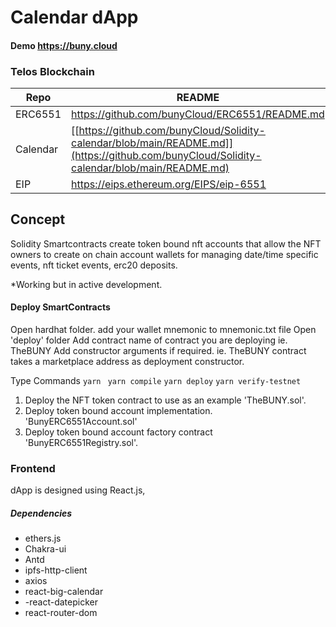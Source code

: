   # Calendar dApp
  #### Demo https://buny.cloud
### Telos Blockchain

| Repo | README |
| ------ | ------ |
| ERC6551 | https://github.com/bunyCloud/ERC6551/README.md |
| Calendar | [[https://github.com/bunyCloud/Solidity-calendar/blob/main/README.md]](https://github.com/bunyCloud/Solidity-calendar/blob/main/README.md) |
| EIP| https://eips.ethereum.org/EIPS/eip-6551 |

## Concept
Solidity Smartcontracts create token bound nft accounts that allow the NFT owners to create on chain account wallets for managing date/time specific events, nft ticket events, erc20 deposits. 

*Working but in active development.

#### Deploy SmartContracts
Open hardhat folder.
add your wallet mnemonic to mnemonic.txt file
Open 'deploy' folder
Add contract name of contract you are deploying ie. TheBUNY
Add constructor arguments if required. ie. TheBUNY contract takes a marketplace address as deployment constructor. 

Type Commands
`yarn `
`yarn compile`
`yarn deploy`
`yarn verify-testnet`

1. Deploy the NFT token contract to use as an example 'TheBUNY.sol'.
2. Deploy token bound account implementation. 'BunyERC6551Account.sol'
3. Deploy token bound account factory contract 'BunyERC6551Registry.sol'.

### Frontend
dApp is designed using React.js, 

##### Dependencies
- ethers.js
- Chakra-ui
- Antd
- ipfs-http-client
- axios
- react-big-calendar
- -react-datepicker
-  react-router-dom


